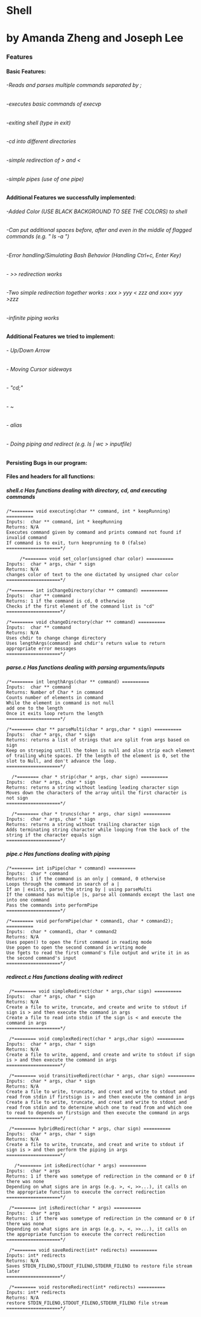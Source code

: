 # Shell
# by Amanda Zheng and Joseph Lee

### Features

#### Basic Features:

######  -Reads and parses multiple commands separated by ;
######  -executes basic commands of execvp
######  -exiting shell (type in exit)
######  -cd into different directories
######  -simple redirection of > and <
######  -simple pipes (use of one pipe)

#### Additional Features we successfully implemented:

######  -Added Color (USE BLACK BACKGROUND TO SEE THE COLORS) to shell
######  -Can put additional spaces before, after and even in the middle of flagged commands (e.g. "  ls    -a   ")
######  -Error handling/Simulating Bash Behavior (Handling Ctrl+c, Enter Key)
######  - >> redirection works
######  -Two simple redirection together works :  xxx > yyy < zzz and xxx< yyy >zzz
######  -infinite piping works

#### Additional Features we tried to implement:
###### - Up/Down Arrow
###### - Moving Cursor sideways
###### - "cd;"
###### - ~
###### - alias
###### - Doing piping and redirect (e.g. ls | wc > inputfile)
#### Persisting Bugs in our program:

#### Files and headers for all functions:

##### shell.c Has functions dealing with directory, cd, and executing commands
	/*======== void executing(char ** command, int * keepRunning) ==========
	Inputs:  char ** command, int * keepRunning
	Returns: N/A
	Executes command given by command and prints command not found if invalid command
	If command is to exit, turn keeprunning to 0 (false)
	====================*/
	
		 /*======== void set_color(unsigned char color) ==========
	Inputs:  char * args, char * sign
	Returns: N/A
	changes color of text to the one dictated by unsigned char color
	====================*/

	/*======== int isChangeDirectory(char ** command) ==========
	Inputs:  char ** command
	Returns: 1 if the command is cd, 0 otherwise
	Checks if the first element of the command list is "cd"
	====================*/

	/*======== void changeDirectory(char ** command) ==========
	Inputs:  char ** command
	Returns: N/A
	Uses chdir to change change directory
	Uses lengthArgs(command) and chdir's return value to return appropriate error messages
	====================*/
##### parse.c Has functions dealing with parsing arguments/inputs
	/*======== int lengthArgs(char ** command) ==========
	Inputs:  char ** command
	Returns: Number of Char * in command
	Counts number of elements in command
	While the element in command is not null
	add one to the length
	Once it exits loop return the length
	====================*/
	
	/*======== char ** parseMulti(char * args,char * sign) ==========
	Inputs:  char * args, char * sign
	Returns: returns a list of strings that are split from args based on sign
	Keep on strseping untill the token is null and also strip each element of trailing white spaces. If the length of the element is 0, set the slot to Null, and don't advance the loop.
	====================*/
	
	  /*======== char * strip(char * args, char sign) ==========
	Inputs:  char * args, char * sign
	Returns: returns a string without leading leading character sign
	Moves down the characters of the array until the first character is not sign
	====================*/

  	  /*======== char * truncs(char * args, char sign) ==========
	Inputs:  char * args, char * sign
	Returns: returns a string without trailing character sign
	Adds terminating string character while looping from the back of the string if the character equals sign
	====================*/
	
##### pipe.c Has functions dealing with piping

	/*======== int isPipe(char * command) ==========
	Inputs:  char * command
	Returns: 1 if the command is an only | command, 0 otherwise
	Loops through the command in search of a |
	If an | exists, parse the string by | using parseMulti
	If the command has multiple |s, parse all commands except the last one into one command
	Pass the commands into performPipe
	====================*/

	/*======== void performPipe(char * command1, char * command2); ==========
	Inputs:  char * command1, char * command2
	Returns: N/A
	Uses popen() to open the first command in reading mode
	Use popen to open the second command in writing mode
	Use fgets to read the first command's file output and write it in as the second command's input 
	====================*/

##### redirect.c Has functions dealing with redirect
	 /*======== void simpleRedirect(char * args,char sign) ==========
	Inputs:  char * args, char * sign
	Returns: N/A
	Create a file to write, truncate, and create and write to stdout if sign is > and then execute the command in args
	Create a file to read into stdin if the sign is < and execute the command in args
	====================*/

	 /*======== void complexRedirect(char * args,char sign) ==========
	Inputs:  char * args, char * sign
	Returns: N/A
	Create a file to write, append, and create and write to stdout if sign is > and then execute the command in args
	====================*/

  	 /*======== void transitiveRedirect(char * args, char sign) ==========
	Inputs:  char * args, char * sign
	Returns: N/A
	Create a file to write, truncate, and creat and write to stdout and read from stdin if firstsign is > and then execute the command in args
	Create a file to write, truncate, and creat and write to stdout and read from stdin and to determine which one to read from and which one to read to depends on firstsign and then execute the command in args
	====================*/

  	 /*======== hybridRedirect(char * args, char sign) ==========
	Inputs:  char * args, char * sign
	Returns: N/A
	Create a file to write, truncate, and creat and write to stdout if sign is > and then perform the piping in args
	====================*/

	   /*======== int isRedirect(char * args) ==========
	Inputs:  char * args
	Returns: 1 if there was sometype of redirection in the command or 0 if there was none
	Depending on what signs are in args (e.g. >, <, >>...), it calls on the appropriate function to execute the correct redirection
	====================*/
	
	 /*======== int isRedirect(char * args) ==========
	Inputs:  char * args
	Returns: 1 if there was sometype of redirection in the command or 0 if there was none
	Depending on what signs are in args (e.g. >, <, >>...), it calls on the appropriate function to execute the correct redirection
	====================*/
	
	 /*======== void saveRedirect(int* redirects) ==========
	Inputs: int* redirects
	Returns: N/A
	Saves STDIN_FILENO,STDOUT_FILENO,STDERR_FILENO to restore file stream later
	====================*/
	
	 /*======== void restoreRedirect(int* redirects) ==========
	Inputs: int* redirects
	Returns: N/A
	restore STDIN_FILENO,STDOUT_FILENO,STDERR_FILENO file stream
	====================*/

